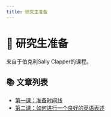 ```yaml
---
title: 研究生准备
---
```


# 🚀 研究生准备

来自于伯克利Sally Clapper的课程。

## 📚 文章列表

- [第一课：准备时间线](./lesson1-timeline.md)
- [第二课：如何进行一个良好的英语表述](./lesson2-good-expression.md)
